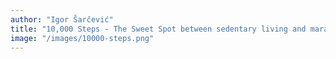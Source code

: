 ```yaml
---
author: "Igor Šarčević"
title: "10,000 Steps - The Sweet Spot between sedentary living and marathon running"
image: "/images/10000-steps.png"
---
```

